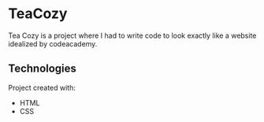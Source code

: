 # TeaCozy
Tea Cozy is a project where I had to write code to look exactly like a website idealized by codeacademy.

## Technologies
Project created with:
* HTML
* CSS
